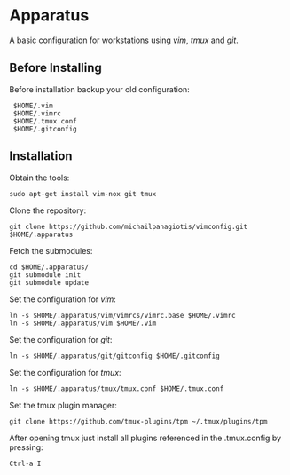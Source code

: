Apparatus
=========

A basic configuration for workstations using *vim*, *tmux* and *git*.

Before Installing
-----------------
Before installation backup your old configuration:

     $HOME/.vim
     $HOME/.vimrc
     $HOME/.tmux.conf
     $HOME/.gitconfig

Installation
------------

Obtain the tools:

    sudo apt-get install vim-nox git tmux

Clone the repository:

    git clone https://github.com/michailpanagiotis/vimconfig.git $HOME/.apparatus


Fetch the submodules:

    cd $HOME/.apparatus/
    git submodule init
    git submodule update

Set the configuration for *vim*:

    ln -s $HOME/.apparatus/vim/vimrcs/vimrc.base $HOME/.vimrc
    ln -s $HOME/.apparatus/vim $HOME/.vim

Set the configuration for *git*:

    ln -s $HOME/.apparatus/git/gitconfig $HOME/.gitconfig

Set the configuration for *tmux*:

    ln -s $HOME/.apparatus/tmux/tmux.conf $HOME/.tmux.conf

Set the tmux plugin manager:

    git clone https://github.com/tmux-plugins/tpm ~/.tmux/plugins/tpm

After opening tmux just install all plugins referenced in the .tmux.config by pressing:

    Ctrl-a I
